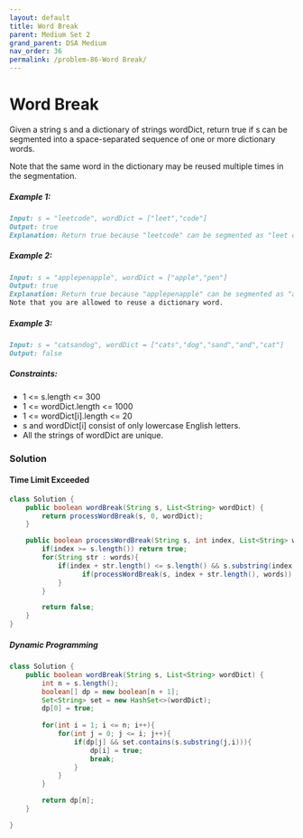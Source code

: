 ```yaml
---
layout: default
title: Word Break
parent: Medium Set 2
grand_parent: DSA Medium
nav_order: 36
permalink: /problem-86-Word Break/
---
```

# Word Break
Given a string s and a dictionary of strings wordDict, return true if s can be segmented into a space-separated sequence of one or more dictionary words.

Note that the same word in the dictionary may be reused multiple times in the segmentation.

##### Example 1:
```markdown
Input: s = "leetcode", wordDict = ["leet","code"]
Output: true
Explanation: Return true because "leetcode" can be segmented as "leet code".
```
##### Example 2:
```markdown
Input: s = "applepenapple", wordDict = ["apple","pen"]
Output: true
Explanation: Return true because "applepenapple" can be segmented as "apple pen apple".
Note that you are allowed to reuse a dictionary word.
```
##### Example 3:
```markdown
Input: s = "catsandog", wordDict = ["cats","dog","sand","and","cat"]
Output: false
```
##### Constraints:
* 1 <= s.length <= 300
* 1 <= wordDict.length <= 1000
* 1 <= wordDict[i].length <= 20
* s and wordDict[i] consist of only lowercase English letters.
* All the strings of wordDict are unique.

### Solution
#### Time Limit Exceeded
```java
class Solution {
    public boolean wordBreak(String s, List<String> wordDict) {
        return processWordBreak(s, 0, wordDict);
    }

    public boolean processWordBreak(String s, int index, List<String> words){
        if(index >= s.length()) return true;
        for(String str : words){
            if(index + str.length() <= s.length() && s.substring(index, index + str.length()).equals(str)){
                  if(processWordBreak(s, index + str.length(), words)) return true;
            }
        }

        return false;
    }
}
```
##### Dynamic Programming
```java
class Solution {
    public boolean wordBreak(String s, List<String> wordDict) {
        int n = s.length();
        boolean[] dp = new boolean[n + 1];
        Set<String> set = new HashSet<>(wordDict);
        dp[0] = true;
        
        for(int i = 1; i <= n; i++){
            for(int j = 0; j <= i; j++){
                if(dp[j] && set.contains(s.substring(j,i))){
                    dp[i] = true;
                    break;
                }
            }
        }

        return dp[n];
    }

}
```